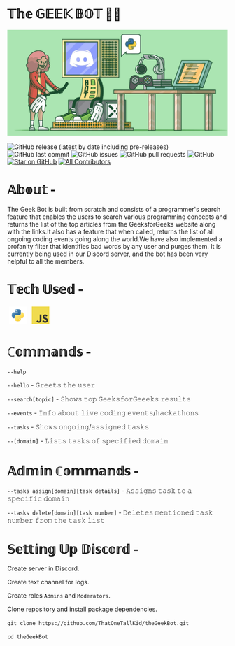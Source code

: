 <a name="title"></a>
# 𝕋𝕙𝕖 𝔾𝔼𝔼𝕂 𝔹𝕆𝕋 🤖🤖

![Banner](https://github.com/Sayak11/theGeekBot/blob/master/gfgpic_1.jpg)

![GitHub release (latest by date including pre-releases)](https://img.shields.io/github/v/release/ThatOneTallKid/theGeekBot?include_prereleases)
![GitHub last commit](https://img.shields.io/github/last-commit/ThatOneTallKid/theGeekBot)
![GitHub issues](https://img.shields.io/github/issues-raw/ThatOneTallKid/theGeekBot)
![GitHub pull requests](https://img.shields.io/github/issues-pr/ThatOneTallKid/theGeekBot)
![GitHub](https://img.shields.io/github/license/ThatOneTallKid/theGeekBot)
[![Star on GitHub](https://img.shields.io/github/stars/ThatOneTallKid/theGeekBot.svg?style=social)](https://github.com/all-contributors/all-contributors/stargazers)
 [![All Contributors](https://img.shields.io/badge/all_contributors-4-orange.svg?style=flat-square)](#contributors-)


<a name="about"></a>
# 𝔸𝕓𝕠𝕦𝕥 -
The Geek Bot is built from scratch and consists of a programmer's search feature that enables the users to search various programming concepts and returns the list of the top articles from the GeeksforGeeks website along with the links.It also has a feature that when called, returns the list of all ongoing coding events going along the world.We have also implemented a profanity filter that identifies bad words by any user and purges them.
It is currently being used in our Discord server, and the bot has been very helpful to all the members.

<a name="tech"></a>
# 𝕋𝕖𝕔𝕙 𝕌𝕤𝕖𝕕 - 
<img src="https://raw.githubusercontent.com/github/explore/80688e429a7d4ef2fca1e82350fe8e3517d3494d/topics/python/python.png" alt="Python" height="40" style="vertical-align:top; margin:4px">  <img src="https://raw.githubusercontent.com/github/explore/80688e429a7d4ef2fca1e82350fe8e3517d3494d/topics/javascript/javascript.png" alt="Javascript" height="40" style="vertical-align:top; margin:4px">
 
<a name="cmd"></a>
# ℂ𝕠𝕞𝕞𝕒𝕟𝕕𝕤 - 

```--help``` 

```--hello``` - 𝙶𝚛𝚎𝚎𝚝𝚜 𝚝𝚑𝚎 𝚞𝚜𝚎𝚛

```--search[topic]``` - 𝚂𝚑𝚘𝚠𝚜 𝚝𝚘𝚙 𝙶𝚎𝚎𝚔𝚜𝚏𝚘𝚛𝙶𝚎𝚎𝚎𝚔𝚜 𝚛𝚎𝚜𝚞𝚕𝚝𝚜

```--events``` - 𝙸𝚗𝚏𝚘 𝚊𝚋𝚘𝚞𝚝 𝚕𝚒𝚟𝚎 𝚌𝚘𝚍𝚒𝚗𝚐 𝚎𝚟𝚎𝚗𝚝𝚜/𝚑𝚊𝚌𝚔𝚊𝚝𝚑𝚘𝚗𝚜

```--tasks``` - 𝚂𝚑𝚘𝚠𝚜 𝚘𝚗𝚐𝚘𝚒𝚗𝚐/𝚊𝚜𝚜𝚒𝚐𝚗𝚎𝚍 𝚝𝚊𝚜𝚔𝚜

```--[domain]``` - 𝙻𝚒𝚜𝚝𝚜 𝚝𝚊𝚜𝚔𝚜 𝚘𝚏 𝚜𝚙𝚎𝚌𝚒𝚏𝚒𝚎𝚍 𝚍𝚘𝚖𝚊𝚒𝚗

<a name="adcmd"></a>
# 𝔸𝕕𝕞𝕚𝕟 ℂ𝕠𝕞𝕞𝕒𝕟𝕕𝕤 -

```--tasks assign[domain][task details]``` - 𝙰𝚜𝚜𝚒𝚐𝚗𝚜 𝚝𝚊𝚜𝚔 𝚝𝚘 𝚊 𝚜𝚙𝚎𝚌𝚒𝚏𝚒𝚌 𝚍𝚘𝚖𝚊𝚒𝚗

```--tasks delete[domain][task number]``` - 𝙳𝚎𝚕𝚎𝚝𝚎𝚜 𝚖𝚎𝚗𝚝𝚒𝚘𝚗𝚎𝚍 𝚝𝚊𝚜𝚔 𝚗𝚞𝚖𝚋𝚎𝚛 𝚏𝚛𝚘𝚖 𝚝𝚑𝚎 𝚝𝚊𝚜𝚔 𝚕𝚒𝚜𝚝

<a name="setup1"></a>
# 𝕊𝕖𝕥𝕥𝕚𝕟𝕘 𝕌𝕡 𝔻𝕚𝕤𝕔𝕠𝕣𝕕 -
Create server in Discord.

Create text channel for logs.

Create roles `Admins` and `Moderators`.

Clone repository and install package dependencies.

```git clone https://github.com/ThatOneTallKid/theGeekBot.git```

```cd theGeekBot```



